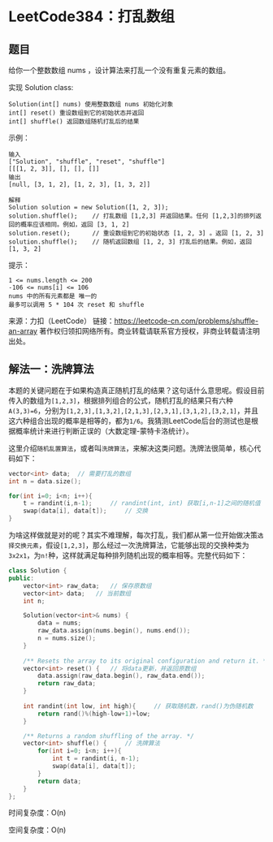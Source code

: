 # LeetCode384：打乱数组

## 题目

给你一个整数数组 nums ，设计算法来打乱一个没有重复元素的数组。

实现 Solution class:

```
Solution(int[] nums) 使用整数数组 nums 初始化对象
int[] reset() 重设数组到它的初始状态并返回
int[] shuffle() 返回数组随机打乱后的结果
```


示例：

```
输入
["Solution", "shuffle", "reset", "shuffle"]
[[[1, 2, 3]], [], [], []]
输出
[null, [3, 1, 2], [1, 2, 3], [1, 3, 2]]

解释
Solution solution = new Solution([1, 2, 3]);
solution.shuffle();    // 打乱数组 [1,2,3] 并返回结果。任何 [1,2,3]的排列返回的概率应该相同。例如，返回 [3, 1, 2]
solution.reset();      // 重设数组到它的初始状态 [1, 2, 3] 。返回 [1, 2, 3]
solution.shuffle();    // 随机返回数组 [1, 2, 3] 打乱后的结果。例如，返回 [1, 3, 2]
```


提示：

```
1 <= nums.length <= 200
-106 <= nums[i] <= 106
nums 中的所有元素都是 唯一的
最多可以调用 5 * 104 次 reset 和 shuffle
```

来源：力扣（LeetCode）
链接：https://leetcode-cn.com/problems/shuffle-an-array
著作权归领扣网络所有。商业转载请联系官方授权，非商业转载请注明出处。



## 解法一：洗牌算法

本题的关键问题在于如果构造真正随机打乱的结果？这句话什么意思呢。假设目前传入的数组为`[1,2,3]`，根据排列组合的公式，随机打乱的结果只有六种`A(3,3)=6`，分别为`[1,2,3],[1,3,2],[2,1,3],[2,3,1],[3,1,2],[3,2,1]`，并且这六种组合出现的概率是相等的，都为`1/6`。我猜测LeetCode后台的测试也是根据概率统计来进行判断正误的（大数定理-蒙特卡洛统计）。

这里介绍`随机乱置算法`，或者叫`洗牌算法`，来解决这类问题。洗牌法很简单，核心代码如下：

```c++
vector<int> data;  // 需要打乱的数组
int n = data.size();

for(int i=0; i<n; i++){
    t = randint(i,n-1);		// randint(int, int) 获取[i,n-1]之间的随机值
    swap(data[i], data[t]);		// 交换
}
```

为啥这样做就是对的呢？其实不难理解，每次打乱，我们都从第一位开始做决策`选择交换元素`，假设`[1,2,3]`，那么经过一次洗牌算法，它能够出现的交换种类为`3x2x1`，为`n!`种，这样就满足每种排列随机出现的概率相等。完整代码如下：

```c++
class Solution {
public:
    vector<int> raw_data;	// 保存原数组
    vector<int> data;	// 当前数组
    int n;

    Solution(vector<int>& nums) {
        data = nums;
        raw_data.assign(nums.begin(), nums.end());
        n = nums.size();
    }
    
    /** Resets the array to its original configuration and return it. */
    vector<int> reset() {	// 将data更新，并返回原数组
        data.assign(raw_data.begin(), raw_data.end());
        return raw_data;
    }
    
    int randint(int low, int high){		// 获取随机数，rand()为伪随机数
        return rand()%(high-low+1)+low;
    }

    /** Returns a random shuffling of the array. */
    vector<int> shuffle() {		// 洗牌算法
        for(int i=0; i<n; i++){
            int t = randint(i, n-1);
            swap(data[i], data[t]);
        }
        return data;
    }
};
```

时间复杂度：O(n)

空间复杂度：O(n)